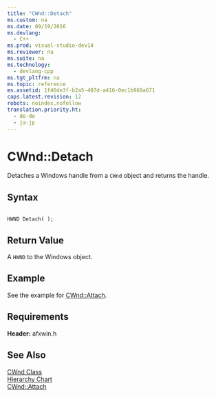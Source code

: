 ```yaml
---
title: "CWnd::Detach"
ms.custom: na
ms.date: 09/19/2016
ms.devlang: 
  - C++
ms.prod: visual-studio-dev14
ms.reviewer: na
ms.suite: na
ms.technology: 
  - devlang-cpp
ms.tgt_pltfrm: na
ms.topic: reference
ms.assetid: 1f46de3f-b2a5-407d-a416-0ec1b969a671
caps.latest.revision: 12
robots: noindex,nofollow
translation.priority.ht: 
  - de-de
  - ja-jp
---
```

# CWnd::Detach
Detaches a Windows handle from a `CWnd` object and returns the handle.  
  
## Syntax  
  
```  
  
HWND Detach( );  
```  
  
## Return Value  
 A `HWND` to the Windows object.  
  
## Example  
 See the example for [CWnd::Attach](../vs140/CWnd--Attach.md).  
  
## Requirements  
 **Header:** afxwin.h  
  
## See Also  
 [CWnd Class](../vs140/CWnd-Class.md)   
 [Hierarchy Chart](../vs140/Hierarchy-Chart.md)   
 [CWnd::Attach](../vs140/CWnd--Attach.md)